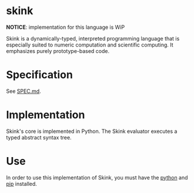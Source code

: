 # skink
**NOTICE**: implementation for this language is WiP

Skink is a dynamically-typed, interpreted programming language that is  especially suited to numeric computation and scientific computing. It emphasizes purely prototype-based code. 

# Specification
See [SPEC.md](SPEC.md).

# Implementation
Skink's core is implemented in Python. The Skink evaluator executes a typed abstract syntax tree. 

# Use
In order to use this implementation of Skink, you must have the [python](https://www.python.org) and [pip](https://pypi.org/) installed.

